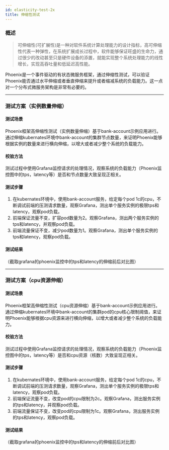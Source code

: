```yaml
---
id: elasticity-test-2x
title: 伸缩性测试
---
```


### 概述
> 可伸缩性(可扩展性)是一种对软件系统计算处理能力的设计指标，高可伸缩性代表一种弹性，在系统扩展成长过程中，软件能够保证旺盛的生命力，通过很少的改动甚至只是硬件设备的添置，就能实现整个系统处理能力的线性增长，实现高吞吐量和低延迟高性能。

Phoenix是一个事件驱动的有状态微服务框架，通过伸缩性测试，可以验证Phoenix能否通过水平伸缩或者垂直伸缩来提升或者缩减系统的负载能力。这一点对一个分布式微服务架构是非常有必要的。

---

### 测试方案（实例数量伸缩）

#### 测试场景

Phoenix框架高伸缩性测试（实例数量伸缩）基于bank-account示例应用进行。通过伸缩kubernates环境中bank-account的集群节点数量，来证明Phoenix能够根据实例的数量来进行横向伸缩，以增大或者减少整个系统的负载能力。

#### 校验方法

测试过程中使用Grafana监控请求的处理情况，观察系统的负载能力（Phoenix监控图中的tps，latency等）是否和节点数量大致呈现正相关。

#### 测试步骤

1. 在kubernates环境中，使用bank-account服务，给定每个pod 1c的cpu，不断调试前端的压测请求数量，观察Grafana，测出单个服务实例的极限tps和latency，观察pod负载。
2. 前端保证流量不变，扩容pod数量为2。观察Grafana，测出两个服务实例的tps和latency，并观察pod负载。
3. 前端流量保证不变，减少pod数量为1。观察Grafana，测出单个服务实例的tps和latency，观察pod负载。

#### 测试结果

（截取grafana的phoenix监控中的tps和latency的伸缩前后对比图）

---

### 测试方案（cpu资源伸缩）

#### 测试场景

Phoenix框架高伸缩性测试（cpu资源伸缩）基于bank-account示例应用进行。通过伸缩kubernates环境中bank-account的集群pod的cpu核心限制阈值，来证明Phoenix能够根据cpu资源来进行横向伸缩，以增大或者减少整个系统的负载能力。

#### 校验方法

测试过程中使用Grafana监控请求的处理情况，观察系统的负载能力（Phoenix监控图中的tps，latency等）是否和cpu资源（核数）大致呈现正相关。

#### 测试步骤

1. 在kubernates环境中，使用bank-account服务，给定每个pod 1c的cpu，不断调试前端的压测请求数量，观察Grafana，测出单个服务实例的极限tps和latency，观察pod负载。
2. 前端保证流量不变，改变pod的cpu限制为2c。观察Grafana，测出服务实例的tps和latency，并观察pod负载。
3. 前端流量保证不变，改变pod的cpu限制为1c。观察Grafana，测出服务实例的tps和latency，观察pod负载。

#### 测试结果

（截取grafana的phoenix监控中的tps和latency的伸缩前后对比图）